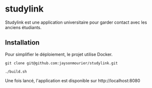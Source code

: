 # studylink

Studylink est une application universitaire pour garder contact avec les anciens étudiants.

## Installation

Pour simplifier le déploiement, le projet utilise Docker. 

```
git clone git@github.com:jaysonmourier/studylink.git
```

```
./build.sh
```

Une fois lancé, l'application est disponible sur http://localhost:8080